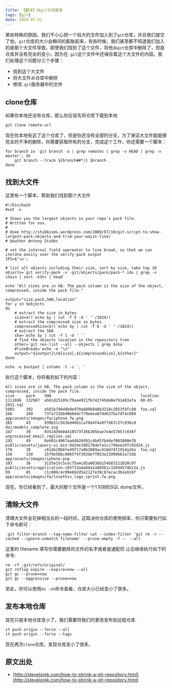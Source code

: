 ```yaml
---
title: 【翻译】给git仓库瘦身
tags: [git]
date: 2018-07-31
---
```

某些特殊的原因，我们不小心把一个较大的文件加入到了`git`仓库，并且我们提交了他，`git`仓库的大小会瞬间的膨胀起来，有些时候，我们甚至都不知道我们加入的是那个大文件导致，即使我们找到了这个文件，将他从`git`仓库中删除了，但是仓库并没有完全的变小，因为在`.git`这个文件中还保存着这个大文件的内容。我们处理这个问题分三个步骤：
* 找到这个大文件
* 将大文件从仓库中删除
* 修改`.git`服务器中的文件

## clone仓库
如果你本地还没有仓库，那么你应该先将仓库下载到本地
```shell
git clone remote-url
```
现在你本地有这了这个仓库了，但是你还没有全部的分支，为了保证大文件能能够完全的干净的删除，你需要获取所有的分支，完成这个工作，你还需要一个脚本：
```shell
for branch in `git branch -a | grep remotes | grep -v HEAD | grep -v master`; do
    git branch --track ${branch##*/} $branch
done
```

## 找到大文件
这里有一个脚本，帮助我们找到那个大文件
```shell
#!/bin/bash
#set -x 

# Shows you the largest objects in your repo's pack file.
# Written for osx.
#
# @see http://stubbisms.wordpress.com/2009/07/10/git-script-to-show-largest-pack-objects-and-trim-your-waist-line/
# @author Antony Stubbs

# set the internal field spereator to line break, so that we can iterate easily over the verify-pack output
IFS=$'\n';

# list all objects including their size, sort by size, take top 10
objects=`git verify-pack -v .git/objects/pack/pack-*.idx | grep -v chain | sort -k3nr | head`

echo "All sizes are in kB. The pack column is the size of the object, compressed, inside the pack file."

output="size,pack,SHA,location"
for y in $objects
do
	# extract the size in bytes
	size=$((`echo $y | cut -f 5 -d ' '`/1024))
	# extract the compressed size in bytes
	compressedSize=$((`echo $y | cut -f 6 -d ' '`/1024))
	# extract the SHA
	sha=`echo $y | cut -f 1 -d ' '`
	# find the objects location in the repository tree
	other=`git rev-list --all --objects | grep $sha`
	#lineBreak=`echo -e "\n"`
	output="${output}\n${size},${compressedSize},${other}"
done

echo -e $output | column -t -s ', '
```
执行这个脚本，你将看到如下的内容：
```shell
All sizes are in kB. The pack column is the size of the object, compressed, inside the pack file.
size     pack    SHA                                       location
1111686  132987  a561d25105c79aa4921fb742745de0e791483afa  08-05-2012.sql
5002     392     e501b79448b9e970ab89b048b3218c2853fdfc88  foo.sql
266      249     73fa731bb90b04dcf79eeea8fdd637ba7df4c089  app/assets/images/fw/iphone.fw.png
265      43      939b31c563bd40b1ca70e4f4a9f7d67c27c936c0  doc/models_complete.svg
247      39      03514d9e84418573f26b205bae7e4e57057c036f  unprocessed_email_replies.sql
193      49      6e601c4067aaddb26991c4bd5fbddef003800e70  public/assets/jquery-ui.min-0424e108178defa1cc794ee24fc92d24.js
178      30      c014b20b6fed9f17a0b2809ac410d74f291da26e  foo.sql
158      158     15f9e56bc0865f4f303deff053e21909661a716b  app/assets/images/iphone.png
103      36      3135e15c5cec75a4c85a0636b154b83221020c97  public/assets/application-c65733a4a64a1a885b1c32694574b12a.js
99       85      c1c80bc4c09e692d5e2127e39c87ecacdb1e816f  app/assets/images/fw/lovethis_logo_sprint.fw.png
```
现在，你已经看到了，最大的那个文件是一个1.1GB的SQL dump文件。

## 清除大文件
清理大文件会花掉相当长的一段时间，这取决你仓库的使用频率，你只需要执行如下命令即可：
```shell
 git filter-branch --tag-name-filter cat --index-filter 'git rm -r --cached --ignore-unmatch filename' --prune-empty -f -- --all
```
这里的 filename 填写你需要删除的文件的名字或者是通配符.让后继续执行如下的命令:
```shell
rm -rf .git/refs/original/
git reflog expire --expire=now --all
git gc --prune=now
git gc --aggressive --prune=now
```
至此，你可以使用`du -sh`命令查看，仓库大小已经变小了很多。

## 发布本地仓库
现在只是本地仓库变小了，我们需要将我们的更改发布到远程仓库.
```shell
it push origin --force --all
it push origin --force --tags
```
现在再次`clone`仓库，发现仓库变小了很多。

## 原文出处
* [http://stevelorek.com/how-to-shrink-a-git-repository.html](http://stevelorek.com/how-to-shrink-a-git-repository.html)